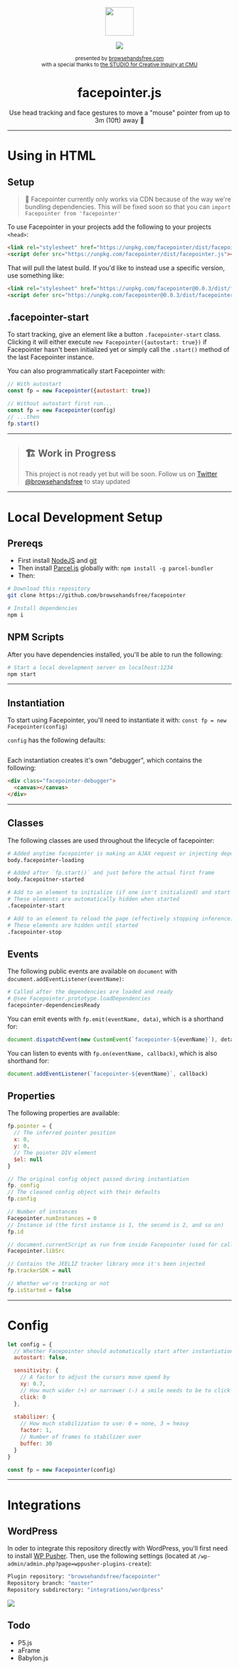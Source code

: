 <div align="center">
  <p><img src="https://i.imgur.com/yu0VPuu.png" width=64></p>
  <p><img src="https://media.giphy.com/media/kDrhIUpyj29ndpLRXH/source.gif"></p>
  <p>
    <small>presented by <a href="https://browsehandsfree.com">browsehandsfree.com</a></small>
    <br><small>with a special thanks to <a href="http://studioforcreativeinquiry.org/">the STUDIO for Creative Inquiry at CMU</a></small>
  </p>
  <h1>facepointer.js</h1>
  <p>Use head tracking and face gestures to move a "mouse" pointer from up to 3m (10ft) away 👋</p>
</div>

---

# Using in HTML

## Setup
> 🙈 Facepointer currently only works via CDN because of the way we're bundling dependencies. This will be fixed soon so that you can `import Facepointer from 'facepointer'`

To use Facepointer in your projects add the following to your projects `<head>`:

```html
<link rel="stylesheet" href="https://unpkg.com/facepointer/dist/facepointer.css">
<script defer src="https://unpkg.com/facepointer/dist/facepointer.js"></script>
```

That will pull the latest build. If you'd like to instead use a specific version, use something like:

```html
<link rel="stylesheet" href="https://unpkg.com/facepointer@0.0.3/dist/facepointer.css">
<script defer src="https://unpkg.com/facepointer@0.0.3/dist/facepointer.js"></script>
```

## .facepointer-start

To start tracking, give an element like a button `.facepointer-start` class. Clicking it will either execute `new Facepointer({autostart: true})` if Facepointer hasn't been initialized yet or simply call the `.start()` method of the last Facepointer instance.

You can also programmatically start Facepointer with:

```js
// With autostart
const fp = new Facepointer({autostart: true})

// Without autostart first run...
const fp = new Facepointer(config)
// ...then
fp.start()
```

---

> ## 🏗 Work in Progress
> This project is not ready yet but will be soon. Follow us on [Twitter @browsehandsfree](https://twitter.com/browsehandsfree) to stay updated

---

# Local Development Setup
## Prereqs
- First install [NodeJS](https://nodejs.org/en/download/) and [git](https://git-scm.com/downloads)
- Then install [Parcel.js](https://parceljs.org/) globally with: `npm install -g parcel-bundler`
- Then:

```bash
# Download this repository
git clone https://github.com/browsehandsfree/facepointer

# Install dependencies
npm i
```

## NPM Scripts
After you have dependencies installed, you'll be able to run the following:

```bash
# Start a local development server on localhost:1234
npm start
```

---

## Instantiation
To start using Facepointer, you'll need to instantiate it with: `const fp = new Facepointer(config)`

`config` has the following defaults:

```js
```

Each instantiation creates it's own "debugger", which contains the following:

```html
<div class="facepointer-debugger">
  <canvas></canvas>
</div>
```

---

## Classes
The following classes are used throughout the lifecycle of facepointer:

```bash
# Added anytime facepointer is making an AJAX request or injecting depdencies
body.facepointer-loading

# Added after `fp.start()` and just before the actual first frame
body.facepoitner-started

# Add to an element to initialize (if one isn't initialized) and start the latest instance on click
# These elements are automatically hidden when started
.facepointer-start

# Add to an element to reload the page (effectively stopping inference)
# These elements are hidden until started
.facepointer-stop
```

## Events
The following public events are available on `document` with `document.addEventListener(eventName)`:

```bash
# Called after the dependencies are loaded and ready
# @see Facepointer.prototype.loadDependencies
facepointer-dependenciesReady
```

You can emit events with `fp.emit(eventName, data)`, which is a shorthand for:

```js
document.dispatchEvent(new CustomEvent(`facepointer-${evenName}`), detail: data)
```

You can listen to events with `fp.on(eventName, callback)`, which is also shorthand for:

```js
document.addEventListener(`facepointer-${eventName}`, callback)
```

## Properties
The following properties are available:

```js
fp.pointer = {
  // The inferred pointer position
  x: 0,
  y: 0,
  // The pointer DIV element
  $el: null
}

// The original config object passed during instantiation
fp._config
// The cleaned config object with their defaults
fp.config

// Number of instances
Facepointer.numInstances = 0
// Instance id (the first instance is 1, the second is 2, and so on)
fp.id

// document.currentScript as run from inside Facepointer (used for calling dependencies)
Facepointer.libSrc

// Contains the JEELIZ tracker library once it's been injected
fp.trackerSDK = null

// Whether we're tracking or not
fp.isStarted = false
```

---

# Config
```js
let config = {
  // Whether Facepointer should automatically start after instantiation
  autostart: false,

  sensitivity: {
    // A factor to adjust the cursors move speed by
    xy: 0.7,
    // How much wider (+) or narrower (-) a smile needs to be to click
    click: 0
  },
  
  stabilizer: {
    // How much stabilization to use: 0 = none, 3 = heavy
    factor: 1,
    // Number of frames to stabilizer over
    buffer: 30
  }
}

const fp = new Facepointer(config)
```

---

# Integrations
## WordPress
In oder to integrate this repository directly with WordPress, you'll first need to install [WP Pusher](https://wppusher.com/). Then, use the following settings (located at `/wp-admin/admin.php?page=wppusher-plugins-create`):

```bash
Plugin repository: "browsehandsfree/facepointer"
Repository branch: "master"
Repository subdirectory: "integrations/wordpress"
```

![](https://i.imgur.com/vOpLzLq.png)

## Todo
- P5.js
- aFrame
- Babylon.js